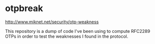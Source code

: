 otpbreak
========

http://www.miknet.net/security/otp-weakness

This repository is a dump of code I've been using to compute RFC2289 OTPs in
order to test the weaknesses I found in the protocol.


